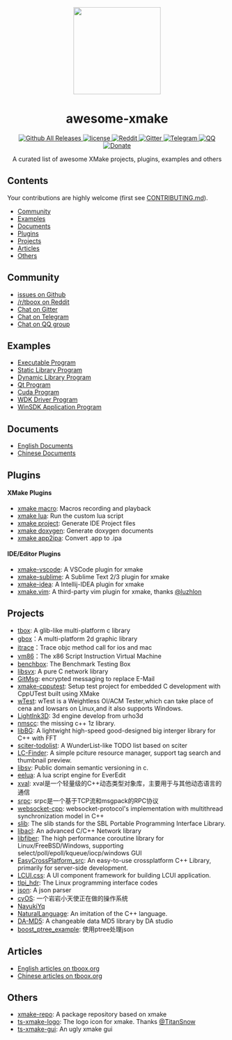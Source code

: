 <div align="center">
  <a href="https://xmake.io">
    <img width="200" heigth="200" src="http://tboox.org/static/img/xmake/logo256c.png">
  </a>  

  <h1>awesome-xmake</h1>

  <div>
    <a href="https://github.com/tboox/xmake/releases">
      <img src="https://img.shields.io/github/release/tboox/xmake.svg?style=flat-square" alt="Github All Releases" />
    </a>
    <a href="https://github.com/tboox/xmake/blob/master/LICENSE.md">
      <img src="https://img.shields.io/github/license/tboox/xmake.svg?colorB=f48041&style=flat-square" alt="license" />
    </a>
    <a href="https://www.reddit.com/r/tboox/">
      <img src="https://img.shields.io/badge/chat-on%20reddit-ff3f34.svg?style=flat-square" alt="Reddit" />
    </a>
    <a href="https://gitter.im/tboox/tboox?utm_source=badge&utm_medium=badge&utm_campaign=pr-badge&utm_content=badge">
      <img src="https://img.shields.io/gitter/room/tboox/tboox.svg?style=flat-square&colorB=96c312" alt="Gitter" />
    </a>
    <a href="https://t.me/tbooxorg">
      <img src="https://img.shields.io/badge/chat-on%20telegram-blue.svg?style=flat-square" alt="Telegram" />
    </a>
    <a href="https://jq.qq.com/?_wv=1027&k=5hpwWFv">
      <img src="https://img.shields.io/badge/chat-on%20QQ-ff69b4.svg?style=flat-square" alt="QQ" />
    </a>
    <a href="http://xmake.io/pages/donation.html#donate">
      <img src="https://img.shields.io/badge/donate-us-orange.svg?style=flat-square" alt="Donate" />
    </a>
  </div>

  <p>A curated list of awesome XMake projects, plugins, examples and others</p>
</div>

## Contents

Your contributions are highly welcome (first see [CONTRIBUTING.md](https://github.com/tboox/awesome-xmake/blob/master/CONTRIBUTING.md)).

* [Community](#Community)
* [Examples](#Examples)
* [Documents](#Documents)
* [Plugins](#Plugins)
* [Projects](#Projects)
* [Articles](#Articles)
* [Others](#Others)

## Community

* [issues on Github](https://github.com/tboox/xmake/issues)
* [/r/tboox on Reddit](https://www.reddit.com/r/tboox/)
* [Chat on Gitter](https://gitter.im/tboox/tboox?utm_source=badge&utm_medium=badge&utm_campaign=pr-badge&utm_content=badge)
* [Chat on Telegram](https://t.me/tbooxorg)
* [Chat on QQ group](https://jq.qq.com/?_wv=1027&k=5hpwWFv)

## Examples

* [Executable Program](https://xmake.io/#/home?id=executable-program)
* [Static Library Program](https://xmake.io/#/home?id=static-library-program)
* [Dynamic Library Program](https://xmake.io/#/home?id=share-library-program)
* [Qt Program](https://xmake.io/#/home?id=qt-program)
* [Cuda Program](https://xmake.io/#/home?id=cuda-program)
* [WDK Driver Program](https://xmake.io/#/home?id=wdk-driver-program)
* [WinSDK Application Program](https://xmake.io/#/home?id=winsdk-application-program)

## Documents

* [English Documents](https://xmake.io/#/home)
* [Chinese Documents](https://xmake.io/#/zh/)

## Plugins

#### XMake Plugins

* [xmake macro](https://xmake.io/#/plugins?id=macros-recording-and-playback): Macros recording and playback
* [xmake lua](https://xmake.io/#/plugins?id=run-the-custom-lua-script): Run the custom lua script
* [xmake project](https://xmake.io/#/plugins?id=generate-ide-project-files): Generate IDE Project files
* [xmake doxygen](https://xmake.io/#/plugins?id=generate-doxygen-document): Generate doxygen documents
* [xmake app2ipa](https://xmake.io/#/plugins?id=convert-app-to-ipa): Convert .app to .ipa

#### IDE/Editor Plugins

* [xmake-vscode](https://github.com/tboox/xmake-vscode): A VSCode plugin for xmake
* [xmake-sublime](https://github.com/tboox/xmake-sublime): A Sublime Text 2/3 plugin for xmake
* [xmake-idea](https://github.com/tboox/xmake-idea): A Intellij-IDEA plugin for xmake
* [xmake.vim](https://github.com/luzhlon/xmake.vim): A third-party vim plugin for xmake, thanks [@luzhlon](https://github.com/luzhlon)

## Projects

* [tbox](https://github.com/tboox/tbox): A glib-like multi-platform c library 
* [gbox](https://github.com/tboox/gbox)：A multi-platform 2d graphic library
* [itrace](https://github.com/tboox/itrace)：Trace objc method call for ios and mac
* [vm86](https://github.com/tboox/vm86)：The x86 Script Instruction Virtual Machine
* [benchbox](https://github.com/tboox/benchbox): The Benchmark Testing Box
* [libsvx](https://gitlab.com/caikelun/libsvx): A pure C network library
* [GitMsg](https://github.com/LER0ever/GitMsg): encrypted messaging to replace E-Mail
* [xmake-cpputest](https://github.com/longbai/xmake-cpputest): Setup test project for embedded C development with CppUTest built using XMake
* [wTest](https://github.com/avaicode/wTest): wTest is a Weightless OI/ACM Tester,which can take place of cena and lowsars on Linux,and it also supports Windows.
* [LightInk3D](https://github.com/baisai/LightInk3D): 3d engine develop from urho3d
* [nmscc](https://github.com/lumpyzhu/nmscc): the missing c++ 1z library.
* [libBG](https://github.com/TitanSnow/libBG): A lightwight high-speed good-designed big interger library for C++ with FFT
* [sciter-todolist](https://github.com/lidroid/sciter-todolist): A WunderList-like TODO list based on sciter
* [LC-Finder](https://github.com/lc-soft/LC-Finder): A simple pciture resource manager, support tag search and thumbnail preview. 
* [libsv](https://github.com/uael/sv): Public domain semantic versioning in c.
* [eelua](https://github.com/hilarryxu/eelua): A lua script engine for EverEdit
* [xval](https://github.com/luzhlon/xval): xval是一个轻量级的C++动态类型对象库，主要用于与其他动态语言的通信
* [srpc](https://github.com/luzhlon/srpc): srpc是一个基于TCP流和msgpack的RPC协议
* [websocket-cpp](https://github.com/luzhlon/websocket-cpp): websocket-protocol's implementation with multithread synchronization model in C++
* [slib](https://github.com/myzhang1029/slib): The slib stands for the SBL Portable Programming Interface Library. 
* [libacl](https://github.com/acl-dev/acl): An advanced C/C++ Network library 
* [libfiber](https://github.com/acl-dev/libfiber): The high performance coroutine library for Linux/FreeBSD/Windows, supporting select/poll/epoll/kqueue/iocp/windows GUI
* [EasyCrossPlatform_src](https://github.com/EasyCrossPlatformLib/EasyCrossPlatform_src): An easy-to-use crossplatform C++ Library, primarily for server-side development.
* [LCUI.css](https://github.com/lc-ui/lcui.css): A UI component framework for building LCUI application.
* [tlpi_hdr](https://github.com/frostRed/tlpi_hdr): The Linux programming interface codes
* [json](https://github.com/xyliuke/json): A json parser
* [cyOS](https://github.com/chenyanzz/cyOS): 一个岩岩小天使正在做的操作系统
* [NayukiYq](https://github.com/qiboda/NayukiYq) 
* [NaturalLanguage](https://github.com/dtcxzyw/NaturalLanguage): An imitation of the C++ language.
* [DA-MD5](https://github.com/DATechnologyStudio/DA-MD5): A changeable data MD5 library by DA studio
* [boost_ptree_example](https://github.com/wyy584322202/boost_ptree_example): 使用ptree处理json

## Articles

* [English articles on tboox.org](http://www.tboox.org/category/#xmake)
* [Chinese articles on tboox.org](http://www.tboox.org/cn/category/#xmake)

## Others

* [xmake-repo](https://github.com/tboox/xmake-repo): A package repository based on xmake 
* [ts-xmake-logo](https://github.com/TitanSnow/ts-xmake-logo): The logo icon for xmake. Thanks [@TitanSnow](https://github.com/TitanSnow)
* [ts-xmake-gui](https://github.com/TitanSnow/ts-xmake-gui): An ugly xmake gui 

